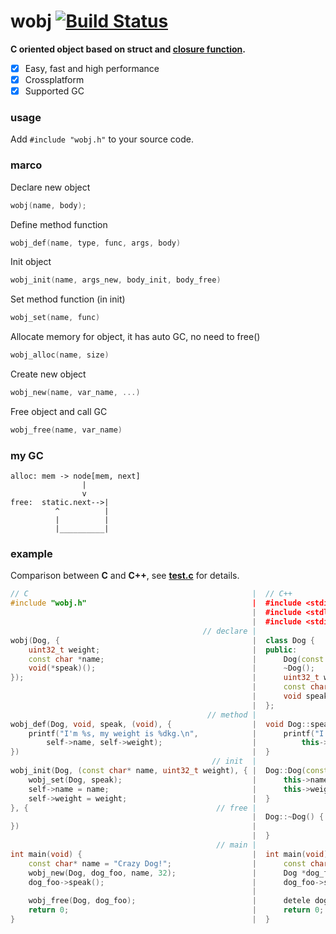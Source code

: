 # wobj [![Build Status](https://travis-ci.org/wy3/wobj.svg?branch=master)](https://travis-ci.org/wy3/wobj)
**C oriented object based on struct and [closure function](https://github.com/yulon/clofn).**

- [x] Easy, fast and high performance
- [x] Crossplatform
- [x] Supported GC

### usage
Add `#include "wobj.h"` to your source code.

### marco

Declare new object
```c
wobj(name, body);
```

Define method function
```c
wobj_def(name, type, func, args, body)
```

Init object
```c
wobj_init(name, args_new, body_init, body_free)
```

Set method function (in init)
```c
wobj_set(name, func)
```

Allocate memory for object, it has auto GC, no need to free()
```c
wobj_alloc(name, size)
```

Create new object
```c
wobj_new(name, var_name, ...)
```

Free object and call GC
```c
wobj_free(name, var_name)
```

### my GC

```
alloc: mem -> node[mem, next]
                |
                v
free:  static.next-->|
          ^          |
          |          |
          |__________|
```

### example
Comparison between **C** and **C++**, see [**test.c**](https://github.com/wy3/wobj/blob/master/test.c) for details.

```c++
// C                                                  |  // C++
#include "wobj.h"                                     |  #include <stdio.h>
                                                      |  #include <stdlib.h>
                                                      |  #include <stdint.h>
                                           // declare |
wobj(Dog, {                                           |  class Dog {
    uint32_t weight;                                  |  public:
    const char *name;                                 |      Dog(const char *name, uint32_t weight);
    void(*speak)();                                   |      ~Dog();
});                                                   |      uint32_t weight;
                                                      |      const char *name;
                                                      |      void speak();
                                                      |  };
                                            // method |  
wobj_def(Dog, void, speak, (void), {                  |  void Dog::speak() {
    printf("I'm %s, my weight is %dkg.\n",            |      printf("I'm %s, my weight is %dkg.\n",
        self->name, self->weight);                    |          this->name, this->weight);
})                                                    |  }
                                             // init  |  
wobj_init(Dog, (const char* name, uint32_t weight), { |  Dog::Dog(const char *name, uint32_t weight) {
    wobj_set(Dog, speak);                             |      this->name = name;
    self->name = name;                                |      this->weight = weight;
    self->weight = weight;                            |  }
}, {                                          // free |  
                                                      |  Dog::~Dog() {
})                                                    |  
                                                      |  }
                                              // main |  
int main(void) {                                      |  int main(void) {
    const char* name = "Crazy Dog!";                  |      const char *name = "Crazy Dog!";
    wobj_new(Dog, dog_foo, name, 32);                 |      Dog *dog_foo = new Dog(name, 32);
    dog_foo->speak();                                 |      dog_foo->speak();
                                                      |      
    wobj_free(Dog, dog_foo);                          |      detele dog_foo;
    return 0;                                         |      return 0;
}                                                     |  }
```
